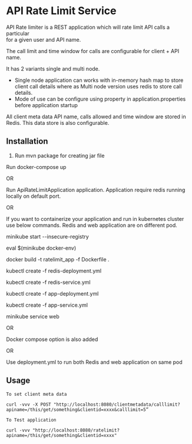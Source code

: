 # API Rate Limit Service

API Rate limiter is a REST application which will rate limit API calls a particular  
for a given user and API name. 

The call limit and time window for calls are configurable for client + API name.

It has 2 variants single and multi node. 
* Single node application can works with in-memory hash map to store client call details
where as Multi node version uses redis to store call details.
* Mode of use can be configure using property in application.properties before application startup

All client meta data API name, calls allowed and time window are stored in Redis.
This data store is also configurable. 

  
 
## Installation

1. Run mvn package for creating jar file

Run docker-compose up

OR

Run ApiRateLimitApplication application. Application require redis running locally on default port.

OR

If you want to containerize your application and run in kubernetes cluster use below commands. Redis and web application are on different pod. 

minikube start --insecure-registry

eval $(minikube docker-env)

docker build -t ratelimit_app -f Dockerfile .

kubectl create -f redis-deployment.yml 

kubectl create -f redis-service.yml 

kubectl create -f app-deployment.yml 

kubectl create -f app-service.yml 

minikube service web 

OR 

Docker compose option is also added

OR

Use deployment.yml to run both Redis and web application on same pod

## Usage

```
To set client meta data

curl -vvv -X POST "http://localhost:8080/clientmetadata/calllimit?apiname=/this/get/something&clientid=xxxx&calllimit=5”

To Test application

curl -vvv "http://localhost:8080/ratelimit?apiname=/this/get/something&clientid=xxxx"

```



